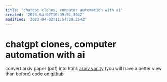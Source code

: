 ```yaml
---
title: 'chatgpt clones, computer automation with ai'
created: '2023-04-02T10:39:51.304Z'
modified: '2023-04-02T11:54:29.254Z'
---
```


# chatgpt clones, computer automation with ai

convert arxiv paper (pdf) into html: [arxiv vanity](https://www.arxiv-vanity.com/) (you will have a better view than before) code [on github](https://github.com/arxiv-vanity/arxiv-vanity)


